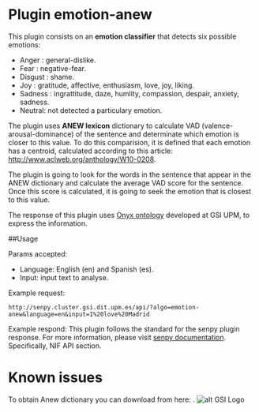 # Plugin emotion-anew 

This plugin consists on an **emotion classifier** that detects six possible emotions:
- Anger : general-dislike.
- Fear : negative-fear.
- Disgust : shame.
- Joy : gratitude, affective, enthusiasm, love, joy, liking.
- Sadness : ingrattitude, daze, humlity, compassion, despair, anxiety, sadness.
- Neutral: not detected a particulary emotion. 

The plugin uses **ANEW lexicon** dictionary to calculate VAD (valence-arousal-dominance) of the sentence and determinate which emotion is closer to this value. To do this comparision, it is defined that each emotion has a centroid, calculated according to this article: http://www.aclweb.org/anthology/W10-0208. 

The plugin is going to look for the words in the sentence that appear in the ANEW dictionary and calculate the average VAD score for the sentence. Once this score is calculated, it is going to seek the emotion that is closest to this value.

The response of this plugin uses [Onyx ontology](https://www.gsi.dit.upm.es/ontologies/onyx/) developed at GSI UPM, to express the information.

##Usage

Params accepted:
- Language: English (en) and Spanish (es).
- Input: input text to analyse.


Example request: 
```
http://senpy.cluster.gsi.dit.upm.es/api/?algo=emotion-anew&language=en&input=I%20love%20Madrid
```

Example respond: This plugin follows the standard for the senpy plugin response. For more information, please visit [senpy documentation](http://senpy.readthedocs.io). Specifically, NIF API section.
# Known issues

To obtain Anew dictionary you can download from here: [](https://github.com/hcorona/SMC2015/blob/master/resources/ANEW2010All.txt). 
![alt GSI Logo][logoGSI]

[logoES]: https://www.gsi.dit.upm.es/ontologies/onyx/img/eurosentiment_logo.png "EuroSentiment logo"
[logoGSI]: http://www.gsi.dit.upm.es/images/stories/logos/gsi.png "GSI Logo"

